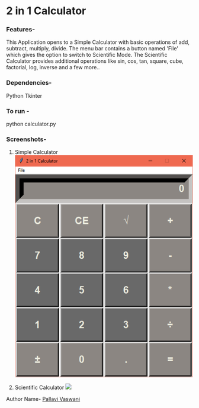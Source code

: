 # 2 in 1 Calculator

### Features- 
This Application opens to a Simple Calculator with basic operations of add, subtract, multiply, divide.
The menu bar contains a button named 'File' which gives the option to switch to Scientific Mode.
The Scientific Calculator provides additional operations like sin, cos, tan, square, cube, factorial, log, inverse and a few more..

### Dependencies-
Python
Tkinter

### To run - 
python calculator.py

### Screenshots-
1. Simple Calculator
![](images/standard_calc.PNG)

2. Scientific Calculator
![](images/scientifc_calc.PNG)

Author Name-
[Pallavi Vaswani](https://github.com/pallavivaswani)
